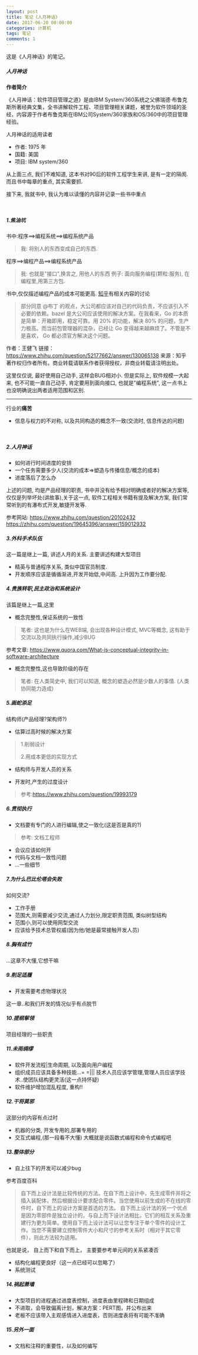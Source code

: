 ```yaml
---
layout: post
title: 笔记《人月神话》
date: 2017-06-20 00:00:00
categories: 计算机
tags: 笔记
comments: 1
---
```




这是《人月神话》的笔记。

##### 人月神话 #####

**作者简介**

《人月神话：软件项目管理之道》是由IBM System/360系统之父佛瑞德·布鲁克斯所著经典文集，全书讲解软件工程、项目管理相关课题，被誉为软件领域的圣经，内容源于作者布鲁克斯在IBM公司System/360家族和OS/360中的项目管理经验。

人月神话的适用读者


- 作者: 1975 年
- 国籍: 美国
- 项目: IBM system/360

从上面三点, 我们不难知道, 这本书对90后的软件工程学生来讲, 是有一定的隔阂. 而且书中每章的重点, 其实需要抓.

接下来, 我就书中, 我认为难以读懂的内容并记录一些书中重点

<br>

##### 1.焦油坑 #####


书中:程序==>编程系统==>编程系统产品

> 我: 将别人的东西变成自己的东西. 

程序==>编程产品==>编程系统产品

> 我: 也就是"接口",换言之, 用他人的东西 例子: 面向服务编程(颗粒:服务), 在编程里,用第三方包.


书中,仅仅描述编程产品的成本可能更高. [知乎](https://www.zhihu.com/question/52177662)有相关内容的讨论

> 部分同意 @布丁 的观点，大公司都应该对自己的代码负责，不应该引入不必要的依赖。bazel 是大公司应该使用的解决方案。在我看来，Go 的本质是简单：开箱即用，稳定可靠。用 20% 的功能，解决 80% 的问题，生产力极高。而当前包管理器的混杂，已经让 Go 变得越来越麻烦了。不管是不是喜欢， Go 都必须官方解决这个问题。

作者：王健飞
链接：https://www.zhihu.com/question/52177662/answer/130065138
来源：知乎
著作权归作者所有。商业转载请联系作者获得授权，非商业转载请注明出处。

这里仅仅说, 最好使用自己动手, 这样会BUG相对小. 但是实际上, 软件规模一大起来, 也不可能一直自己动手, 肯定要用到面向接口, 也就是"编程系统", 这一点书上也没明确说出两者适用范围和区别.

---

行业的**痛苦**

- 信息与权力的不对称, 以及共同构造的概念不一致(交流时, 信息传达的问题)

<br>

##### 2.人月神话 #####

- 如何进行时间进度的安排
- 一个任务需要多少人(交流的成本=>塑造与传播信息/概念的成本)
- 进度落后了怎么办

上述的问题, 均是产品经理的职责, 书中并没有给予相对明确或者好的解决方案等, 仅仅是列举坏处(讲故事),关于这一点, 软件工程相关书籍有提及解决方案, 我们常常听到的有瀑布式开发,敏捷开发等.

参考网站:
https://www.zhihu.com/question/20102432
https://zhihu.com/question/19645396/answer/159012932

##### 3.外科手术队伍 #####

这一篇是继上一篇, 讲述人月的关系. 主要讲述构建大型项目

- 精英与普通程序关系, 类似中国官员制度.
- 开发顺序应该是循循渐进,开发开始低,中间高. 上升因为工作要分配.

##### 4.贵族转职,民主政治和系统设计 #####

该篇是继上一篇,这里

- 概念完整性,保证系统的一致性
> 笔者: 这也是为什么在WEB端, 会出现各种设计模式, MVC等概念, 这有助于交流以及共同执行操作,减少BUG

参考文章: https://www.quora.com/What-is-conceptual-integrity-in-software-architecture


-  概念完整性,这也导致阶级的存在
>  笔者: 在人类简史中, 我们可以知道, 概念的塑造必然是少数人的事情. (人类协同能力造成)


##### 5.画蛇添足 #####

结构师(产品经理?架构师?)

- 估算过高时候的解决方案

> 1.削弱设计
> 
> 2.用成本更低的实现方式

- 结构师与开发人员的关系

- 开发时,产生的过度设计

> 参考:https://www.zhihu.com/question/19993179 

##### 6.贯彻执行 #####

- 文档要有专门的人进行编辑,使之一致化(这是否是真的?)

> 参考: 文档工程师

- 会议应该如何开
- 代码与文档一致性问题
- ...一些细节


##### 7.为什么巴比伦塔会失败 #####

如何交流?

- 工作手册
- 范围大,则需要减少交流,通过人力划分,限定职责范围, 类似树型结构
- 范围小,则可以使用网型交流
- 应该给予技术总管权威(因为他/她是最常接触开发人员)

##### 8.胸有成竹 #####

...这章不大懂,它想干嘛

##### 9.削足适履 #####

- 开发需要考虑物理状况

这一章..和我们开发的情况似乎有点脱节

##### 10.提纲挈领 #####

项目经理的一些职责

##### 11.未雨绸缪 #####

- 软件开发流程|生命周期, 以及面向用户编程
- 组织成员应该具备多种技能...= =||| 技术人员应该学管理,管理人员应该学技术..使团队结构更灵活(这一点持怀疑)
- 软件维护增加混乱程度, 重构!!


##### 12.干将莫邪 #####

这部分的内容有点过时

- 机器的分类, 开发专用的,部署专用的
- 交互式编程,(那一段看不大懂) 大概就是说函数式编程和命令式编程吧


##### 13.整体部分 #####

- 自上往下的开发可以减少bug

参考百度百科
> 自下而上设计法是比较传统的方法。在自下而上设计中，先生成零件并将之插入装配体，然后根据设计要求配合零件。当您使用以前生成的不在线的零件时，自下而上的设计方案是首选的方法。
> 自下而上设计法的另一个优点是因为零部件是独立设计的，与自上而下设计法相比，它们的相互关系及重建行为更为简单。使用自下而上设计法可以让您专注于单个零件的设计工作。当您不需要建立控制零件大小和尺寸的参考关系时（相对于其它零件），则此方法较为适用。

也就是说， 自上而下和自下而上， 主要要参考单元间的关系紧凑否

- 结构化编程更良好（这一点已经可以忽略了）
- 系统测试


##### 14.祸起萧墙 #####

- 大型项目的进程通过进度表控制，进度表由里程碑和日期组成
- 不进取，会导致偏离计划，解决方案：PERT图，并公布出来
- 老板不应该带入主观感情进入进度表，否则进度表将有可能不准确


##### 15.另外一面 #####

- 文档和注释的重要性，以及如何编写


